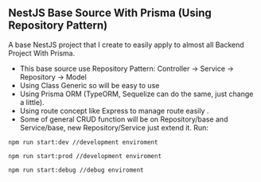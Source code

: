 ## NestJS Base Source With Prisma (Using Repository Pattern)
A base NestJS project that I create to easily apply to almost all Backend Project With Prisma. 
- This base source use Repository Pattern: Controller -> Service -> Repository -> Model
- Using Class Generic so will be easy to use
- Using Prisma ORM (TypeORM, Sequelize can do the same, just change a little).
- Using route concept like Express to manage route easily .
- Some of general CRUD function will be on Repository/base and Service/base, new Repository/Service just extend it.
Run:
```
npm run start:dev //development enviroment

npm run start:prod //development enviroment

npm run start:debug //debug enviroment
```
